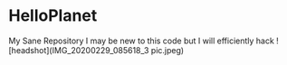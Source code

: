 # HelloPlanet
My Sane Repository
I may be new to this code but I will efficiently hack
![headshot](IMG_20200229_085618_3 pic.jpeg)
